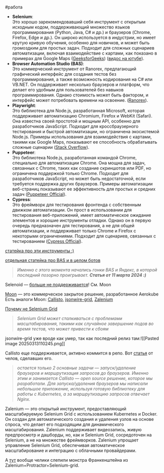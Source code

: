 #работа 

- **Selenium**:  
    Это хорошо зарекомендовавший себя инструмент с открытым исходным кодом, поддерживающий множество языков программирования (Python, Java, C# и др.) и браузеров (Chrome, Firefox, Edge и др.). Он широко используется в индустрии, но имеет крутую кривую обучения, особенно для новичков, и может быть громоздким для простых задач. Подходит для сложных сценариев автоматизации, включая взаимодействие с картами, как показано в примерах для Google Maps ([GeeksforGeeks](https://www.geeksforgeeks.org/google-maps-selenium-automation-using-python/)) ([видос на ютубе](https://www.youtube.com/watch?v=9OSV8JEc2Ls&ab_channel=AISciences)).
- **Browser Automation Studio (BAS)**:  
    Это коммерческий инструмент от Ranorex, предлагающий графический интерфейс для создания тестов без программирования, а также возможность кодирования на C# или VB.NET. Он поддерживает несколько браузеров и платформ, что делает его удобным для пользователей без навыков программирования. Однако стоимость может быть фактором, и интерфейс может потребовать времени на освоение. ([Ranorex](https://www.ranorex.com/browser-automation/)).
- **Playwright**:  
    Это библиотека для Node.js, разработанная Microsoft, которая поддерживает автоматизацию Chromium, Firefox и WebKit (Safari). Она известна своей простотой и мощным API, особенно для разработчиков JavaScript. Подходит для кроссбраузерного тестирования и быстрой автоматизации, но ограничена экосистемой Node.js. Примеры использования для взаимодействия с картами, такими как Google Maps, показывают ее способность обрабатывать сложные сценарии ([Stack Overflow](https://stackoverflow.com/questions/67829723/how-do-i-interact-with-a-map-like-google-maps-or-openstreetmaps-with-playwright)).
- **Puppeteer**:  
    Это библиотека Node.js, разработанная командой Chrome, специально для автоматизации Chrome. Она мощна для задач, связанных с Chrome, таких как создание скриншотов или PDF, но ограничена поддержкой только Chrome. Подходит для разработчиков JavaScript, но может быть недостаточной, если требуется поддержка других браузеров. Примеры автоматизации веб-страниц показывают ее эффективность для простых и средних задач ([Puppeteer Official](https://pptr.dev/)).
- **Cypress**:  
    Это фреймворк для тестирования фронтенда с собственным движком автоматизации. Он прост в использовании для тестирования веб-приложений, имеет автоматическое ожидание элементов и хорошие инструменты отладки. Однако он в первую очередь предназначен для тестирования, а не для общей автоматизации, и поддерживает только Chrome и Firefox с некоторыми ограничениями. Подходит для сценариев, связанных с тестированием ([Cypress Official](https://www.cypress.io/)).


[статейка про эти инструменты :)](https://habr.com/ru/articles/566348/) 

[отдельная статейка про BAS и в целом ботов](https://habr.com/ru/articles/813545/)
>*Именно с этого момента начались гонки BAS и Яндекс, в которой последний позорно проигрывает.*
>***Статья от 11 марта 2024 :)***

Selenoid — [больше не поддерживается](https://github.com/aerokube/selenoid)! См. Moon

[Moon](https://medium.com/@dneprokos/playwright-test-integration-with-an-aerokube-moon-cdc8e63d8159) — это коммерческое закрытое решение, разработанное Aerokube
Есть аналоги Moon: [Callisto](https://habr.com/ru/companies/wrike/articles/539682/), [jsonwire-grid](https://github.com/qa-dev/jsonwire-grid), [Zalenium](https://opensource.zalando.com/zalenium/)

[Почему не Selenium Grid](https://habr.com/ru/companies/avito/articles/352208/)
>*Selenium Grid может сталкиваться с проблемами масштабирования, такими как случайное завершение подов во время тестов, что может привести к сбоям*

jsonwire-grid уже вроде как умер, так как последний релиз там:![[Pasted image 20250313110245.png]]

Callisto еще поддерживается, активно коммится в репо. Вот [статья](https://habr.com/ru/companies/wrike/articles/539682/) от челов, сделавших его.
>*остается только 2 основные задачи — запуск/удаление браузеров и маршрутизация запросов до браузеров. Именно этим и занимается Callisto — open source решение, которое мы разработали. Для запуска/удаления браузеров мы написали небольшое приложение, используя готовую библиотеку для работы с Kubernetes, а за маршрутизацию запросов отвечает Nginx.*

Zalenium — это открытый инструмент, предоставляющий масштабируемую Selenium Grid с использованием Kubernetes и Docker. Он создан для автоматического создания и удаления узлов на основе спроса, что делает его подходящим для динамического масштабирования. Zalenium поддерживает видеозапись, живую предпросмотр и дашборды, но, как и Selenium Grid, сосредоточен на Selenium, а не на множестве фреймворков.  Zalenium упрощает управление Selenium Grid, обеспечивая автоматическое масштабирование и интеграцию с облачными провайдерами.

А [тут](https://habr.com/ru/companies/true_engineering/articles/425647/) вообще челики слепили монстра Франкенштейна из Zalenium+Protractor+Selenium-grid.